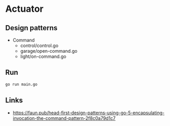 
# Actuator

## Design patterns

- Command
    - control/control.go
    - garage/open-command.go
    - light/on-command.go

## Run

```bash
go run main.go
```

## Links

- https://faun.pub/head-first-design-patterns-using-go-5-encapsulating-invocation-the-command-pattern-2f8c0a79d1c7
